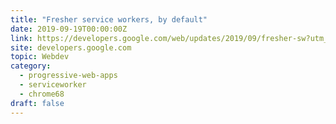 ```yaml
---
title: "Fresher service workers, by default"
date: 2019-09-19T00:00:00Z
link: https://developers.google.com/web/updates/2019/09/fresher-sw?utm_medium=RSS&utm_source=hune
site: developers.google.com
topic: Webdev
category:
  - progressive-web-apps
  - serviceworker
  - chrome68
draft: false
---
```

